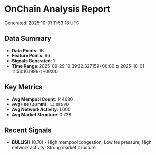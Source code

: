 # OnChain Analysis Report
Generated: 2025-10-01 11:53:18 UTC

## Data Summary
- **Data Points**: 96
- **Feature Points**: 96
- **Signals Generated**: 1
- **Time Range**: 2025-09-29 19:39:32.327159+00:00 to 2025-10-01 11:53:16.199621+00:00

## Key Metrics
- **Avg Mempool Count**: 144680
- **Avg Fee (30min)**: 1.3 sat/vB
- **Avg Network Activity**: 1.000
- **Avg Market Structure**: 0.738

## Recent Signals
- **BULLISH** (0.70) - High mempool congestion; Low fee pressure; High network activity; Strong market structure
